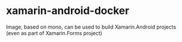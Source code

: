 # xamarin-android-docker
Image, based on mono, can be used to build Xamarin.Android projects (even as part of Xamarin.Forms project)